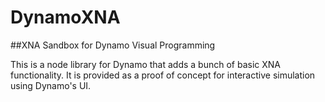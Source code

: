 DynamoXNA
=========

##XNA Sandbox for Dynamo Visual Programming

This is a node library for Dynamo that adds a bunch of basic XNA functionality. It is provided as a proof of concept for interactive simulation using Dynamo's UI.
